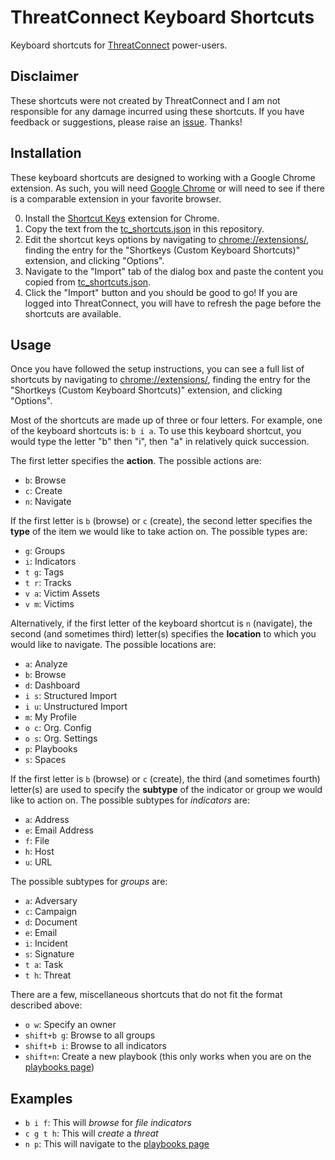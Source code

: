 # ThreatConnect Keyboard Shortcuts

Keyboard shortcuts for [ThreatConnect](https://app.threatconnect.com) power-users.

## Disclaimer

These shortcuts were not created by ThreatConnect and I am not responsible for any damage incurred using these shortcuts. If you have feedback or suggestions, please raise an [issue](https://github.com/fhightower/threatconnect-keyboard-shortcuts/issues). Thanks!

## Installation

These keyboard shortcuts are designed to working with a Google Chrome extension. As such, you will need [Google Chrome](https://www.google.com/chrome/index.html) or will need to see if there is a comparable extension in your favorite browser.

0. Install the [Shortcut Keys](https://chrome.google.com/webstore/detail/shortkeys-custom-keyboard/logpjaacgmcbpdkdchjiaagddngobkck) extension for Chrome.
1. Copy the text from the [tc_shortcuts.json](https://raw.githubusercontent.com/fhightower/threatconnect-keyboard-shortcuts/master/tc_shortcuts.json) in this repository.
2. Edit the shortcut keys options by navigating to [chrome://extensions/](chrome://extensions/), finding the entry for the "Shortkeys (Custom Keyboard Shortcuts)" extension, and clicking "Options".
3. Navigate to the "Import" tab of the dialog box and paste the content you copied from [tc_shortcuts.json](https://raw.githubusercontent.com/fhightower/threatconnect-keyboard-shortcuts/master/tc_shortcuts.json).
4. Click the "Import" button and you should be good to go! If you are logged into ThreatConnect, you will have to refresh the page before the shortcuts are available. 

## Usage

Once you have followed the setup instructions, you can see a full list of shortcuts by navigating to [chrome://extensions/](chrome://extensions/), finding the entry for the "Shortkeys (Custom Keyboard Shortcuts)" extension, and clicking "Options".

Most of the shortcuts are made up of three or four letters. For example, one of the keyboard shortcuts is: `b i a`. To use this keyboard shortcut, you would type the letter "b" then "i", then "a" in relatively quick succession.

The first letter specifies the **action**. The possible actions are:

- `b`: Browse
- `c`: Create
- `n`: Navigate

If the first letter is `b` (browse) or `c` (create), the second letter specifies the **type** of the item we would like to take action on. The possible types are:

- `g`: Groups
- `i`: Indicators
- `t g`: Tags
- `t r`: Tracks
- `v a`: Victim Assets
- `v m`: Victims

Alternatively, if the first letter of the keyboard shortcut is `n` (navigate), the second (and sometimes third) letter(s) specifies the **location** to which you would like to navigate. The possible locations are:

- `a`: Analyze
- `b`: Browse
- `d`: Dashboard
- `i s`: Structured Import
- `i u`: Unstructured Import
- `m`: My Profile
- `o c`: Org. Config
- `o s`: Org. Settings
- `p`: Playbooks
- `s`: Spaces

If the first letter is `b` (browse) or `c` (create), the third (and sometimes fourth) letter(s) are used to specify the **subtype** of the indicator or group we would like to action on. The possible subtypes for *indicators* are:

- `a`: Address
- `e`: Email Address
- `f`: File
- `h`: Host
- `u`: URL

The possible subtypes for *groups* are:

- `a`: Adversary
- `c`: Campaign
- `d`: Document
- `e`: Email
- `i`: Incident
- `s`: Signature
- `t a`: Task
- `t h`: Threat

There are a few, miscellaneous shortcuts that do not fit the format described above:

- `o w`: Specify an owner
- `shift+b g`: Browse to all groups
- `shift+b i`: Browse to all indicators
- `shift+n`: Create a new playbook (this only works when you are on the [playbooks page](https://app.threatconnect.com/auth/playbooks/index.xhtml))

## Examples

- `b i f`: This will *browse* for *file indicators*
- `c g t h`: This will *create* a *threat*
- `n p`: This will navigate to the [playbooks page](https://app.threatconnect.com/auth/playbooks/index.xhtml)
